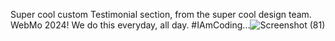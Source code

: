 Super cool custom Testimonial section, from the super cool design team. WebMo 2024! We do this everyday, all day. #IAmCoding...![Screenshot (81)](https://github.com/devjclosterman2023/CustomTestimonialSection/assets/138734716/2168edbc-c945-424d-8b3c-e1aeba692f7c)
